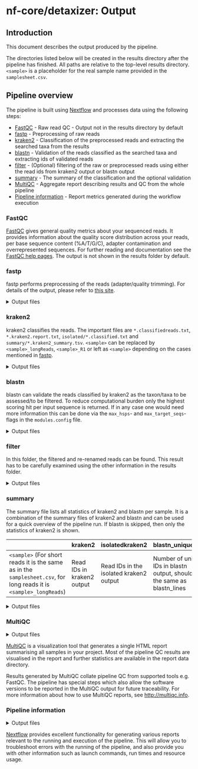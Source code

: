 # nf-core/detaxizer: Output

## Introduction

This document describes the output produced by the pipeline.

The directories listed below will be created in the results directory after the pipeline has finished. All paths are relative to the top-level results directory. `<sample>` is a placeholder for the real sample name provided in the `samplesheet.csv`.

## Pipeline overview

The pipeline is built using [Nextflow](https://www.nextflow.io/) and processes data using the following steps:

- [FastQC](#fastqc) - Raw read QC - Output not in the results directory by default
- [fastp](#fastp) - Preprocessing of raw reads
- [kraken2](#kraken2) - Classification of the preprocessed reads and extracting the searched taxa from the results
- [blastn](#blastn) - Validation of the reads classified as the searched taxa and extracting ids of validated reads
- [filter](#filter) - (Optional) filtering of the raw or preprocessed reads using either the read ids from kraken2 output or blastn output
- [summary](#summary) - The summary of the classification and the optional validation
- [MultiQC](#multiqc) - Aggregate report describing results and QC from the whole pipeline
- [Pipeline information](#pipeline-information) - Report metrics generated during the workflow execution

### FastQC

[FastQC](http://www.bioinformatics.babraham.ac.uk/projects/fastqc/) gives general quality metrics about your sequenced reads. It provides information about the quality score distribution across your reads, per base sequence content (%A/T/G/C), adapter contamination and overrepresented sequences. For further reading and documentation see the [FastQC help pages](http://www.bioinformatics.babraham.ac.uk/projects/fastqc/Help/). The output is not shown in the results folder by default.

### fastp

fastp performs preprocessing of the reads (adapter/quality trimming). For details of the output, please refer to [this site](https://nf-co.re/modules/fastp).

<details markdown="1">
<summary>Output files</summary>

- `fastp/`: Contains the output from the preprocessing step.
  - `<sample>_longReads/`: If long reads are present in your `samplesheet.csv` this folder is generated containing the fastp-report.
    - `<sample>_longReads.fastp.html`: The report on the preprocessing step.
    - `<sample>_longReads.fastp.json`: The data on the preprocessing step in `.json`-format.
  - `<sample>_R1/`: If single-end short reads are present in your `samplesheet.csv` this folder is generated.
    - same pattern as in `<sample>_longReads/` with the prefix `<sample>_R1.fastp.*`.
  - `<sample>/`: For paired-end short reads in your `samplesheet.csv` this folder is generated.
    - same pattern as in `<sample>_longReads/` with the prefix `<sample>.fastp.*`.

</details>

### kraken2

kraken2 classifies the reads. The important files are `*.classifiedreads.txt`, `*.kraken2.report.txt`, `isolated/*.classified.txt` and `summary/*.kraken2_summary.tsv`.
`<sample>` can be replaced by `<sample>_longReads`, `<sample>_R1` or left as `<sample>` depending on the cases mentioned in [fastp](#fastp).

<details markdown="1">
<summary>Output files</summary>

- `kraken2/`: Contains the output from the classification step.
  - `isolated/`: Contains the isolated lines and ids for the taxon/taxa mentioned in the `tax2filter` parameter.
    - `<sample>.classified.txt`: The whole kraken2 output for the taxon/taxa mentioned in the `tax2filter` parameter.
    - `<sample>.ids.txt`: The ids from the whole kraken2 output assigned to the taxon/taxa mentioned in the `tax2filter` parameter.
  - `summary/`: Summary of the kraken2 process.
    - `<sample>.kraken2_summary.tsv`: Contains two three columns, column 1 is the sample name, column 2 the amount of lines in the untouched kraken2 output and column 3 the amount of lines in the isolated output.
  - `taxonomy/`: Contains the list of taxa to filter/to assess for.
    - `taxa_to_filter.txt`: Contains the taxon ids of all taxa to assess the data for or to filter out.
  - `<sample>.classifiedreads.txt`: The whole kraken2 output for all reads.
  - `<sample>.kraken2.report.txt`: Statistics on how many reads where assigned to which taxon/taxonomic group.

</details>

### blastn

blastn can validate the reads classified by kraken2 as the taxon/taxa to be assessed/to be filtered. To reduce computational burden only the highest scoring hit per input sequence is returned. If in any case one would need more information this can be done via the `max_hsps`- and `max_target_seqs`-flags in the `modules.config` file.

<details markdown="1">
<summary>Output files</summary>

- `blast/`
  - `filteredIdentCov/`: The read ids and statistics of the reads which were validated by blastn to be the taxon/taxa to assess/to filter.
    - `<sample>_R1.identcov.txt`: File is present for single-end and paired-end short reads.
    - `<sample>_R2.identcov.txt`: File is present for paired-end short reads.
    - `<sample>_longReads.identcov.txt`: File is present for long reads.
  - `summary/`: Short overview of the amount of reads which were validated by blastn.
    - `<sample>.blastn_summary.tsv`: `<sample>` can be one of two options for this file. Either stay as `<sample>` or be `<sample>_longReads` for long reads.

</details>

### filter

In this folder, the filtered and re-renamed reads can be found. This result has to be carefully examined using the other information in the results folder.

<details markdown="1">
<summary>Output files</summary>

- `filter/`: Folder containing the filtered and re-renamed reads.
  - `<sample>_filtered.fastq.gz`: The filtered reads, `<sample>` can stay as `<sample>` for single-end short reads, take the pattern `<sample>_{R1,R2}` for paired-end reads and `<sample>_longReads` for long reads.

</details>

### summary

The summary file lists all statistics of kraken2 and blastn per sample. It is a combination of the summary files of kraken2 and blastn and can be used for a quick overview of the pipeline run. If blastn is skipped, then only the statistics of kraken2 is shown.

|                                                                                                                    | kraken2                    | isolatedkraken2                         | blastn_unique_ids                                                         | blastn_lines                         | filteredblastn_unique_ids                                                                                                    | filteredblastn_lines                                                               |
| ------------------------------------------------------------------------------------------------------------------ | -------------------------- | --------------------------------------- | ------------------------------------------------------------------------- | ------------------------------------ | ---------------------------------------------------------------------------------------------------------------------------- | ---------------------------------------------------------------------------------- |
| `<sample>` (For short reads it is the same as in the `samplesheet.csv`, for long reads it is `<sample>_longReads`) | Read IDs in kraken2 output | Read IDs in the isolated kraken2 output | Number of unique IDs in blastn output, should be the same as blastn_lines | Number of lines in the blastn output | Number of IDs in the blastn output after the filtering for identity and coverage, should be the same as filteredblastn_lines | Number of lines in the blastn output after the filtering for identity and coverage |

<details markdown="1">
<summary>Output files</summary>

- `summary/`: Folder containing the summary.
  - `summary.tsv`: File containing the summary in the format stated above.

</details>

### MultiQC

<details markdown="1">
<summary>Output files</summary>

- `multiqc/`
  - `multiqc_report.html`: a standalone HTML file that can be viewed in your web browser.
  - `multiqc_data/`: directory containing parsed statistics from the different tools used in the pipeline.
  - `multiqc_plots/`: directory containing static images from the report in various formats.

</details>

[MultiQC](http://multiqc.info) is a visualization tool that generates a single HTML report summarising all samples in your project. Most of the pipeline QC results are visualised in the report and further statistics are available in the report data directory.

Results generated by MultiQC collate pipeline QC from supported tools e.g. FastQC. The pipeline has special steps which also allow the software versions to be reported in the MultiQC output for future traceability. For more information about how to use MultiQC reports, see <http://multiqc.info>.

### Pipeline information

<details markdown="1">
<summary>Output files</summary>

- `pipeline_info/`
  - Reports generated by Nextflow: `execution_report.html`, `execution_timeline.html`, `execution_trace.txt` and `pipeline_dag.dot`/`pipeline_dag.svg`.
  - Reports generated by the pipeline: `pipeline_report.html`, `pipeline_report.txt` and `software_versions.yml`. The `pipeline_report*` files will only be present if the `--email` / `--email_on_fail` parameter's are used when running the pipeline.
  - Reformatted samplesheet files used as input to the pipeline: `samplesheet.valid.csv`.
  - Parameters used by the pipeline run: `params.json`.

</details>

[Nextflow](https://www.nextflow.io/docs/latest/tracing.html) provides excellent functionality for generating various reports relevant to the running and execution of the pipeline. This will allow you to troubleshoot errors with the running of the pipeline, and also provide you with other information such as launch commands, run times and resource usage.
